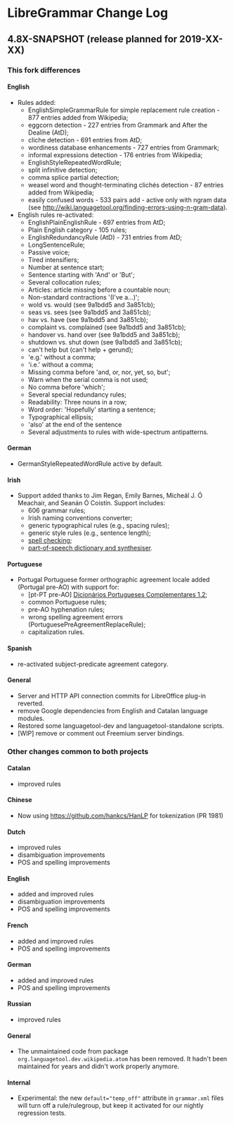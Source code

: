 # LibreGrammar Change Log

## 4.8X-SNAPSHOT (release planned for 2019-XX-XX)

### This fork differences

#### English
  * Rules added:
     - EnglishSimpleGrammarRule for simple replacement rule creation - 877 entries added from Wikipedia;
     - eggcorn detection - 227 entries from Grammark and After the Dealine (AtD);
     - cliche detection - 691 entries from AtD;
     - wordiness database enhancements - 727 entries from Grammark;
     - informal expressions detection - 176 entries from Wikipedia;
     - EnglishStyleRepeatedWordRule;
     - split infinitive detection;
     - comma splice partial detection;
     - weasel word and thought-terminating clichés detection - 87 entries added from Wikipedia;
     - easily confused words - 533 pairs add - active only with
    ngram data (see http://wiki.languagetool.org/finding-errors-using-n-gram-data).
  * English rules re-activated:
     - EnglishPlainEnglishRule - 697 entries from AtD;
     - Plain English category - 105 rules;
     - EnglishRedundancyRule (AtD) - 731 entries from AtD;
     - LongSentenceRule;
     - Passive voice;
     - Tired intensifiers;
     - Number at sentence start;
     - Sentence starting with 'And' or 'But';
     - Several collocation rules;
     - Articles: article missing before a countable noun;
     - Non-standard contractions '(I've a...)';
     - wold vs. would (see 9a1bdd5 and 3a851cb);
     - seas vs. sees (see 9a1bdd5 and 3a851cb);
     - hav vs. have (see 9a1bdd5 and 3a851cb);
     - complaint vs. complained (see 9a1bdd5 and 3a851cb);
     - handover vs. hand over (see 9a1bdd5 and 3a851cb);
     - shutdown vs. shut down (see 9a1bdd5 and 3a851cb);
     - can't help but (can't help + gerund);
     - 'e.g.' without a comma;
     - 'i.e.' without a comma;
     - Missing comma before 'and, or, nor, yet, so, but';
     - Warn when the serial comma is not used;
     - No comma before 'which';
     - Several special redundancy rules;
     - Readability: Three nouns in a row;
     - Word order: 'Hopefully' starting a sentence;
     - Typographical ellipsis;
     - 'also' at the end of the sentence
     - Several adjustments to rules with wide-spectrum antipatterns.

#### German
  * GermanStyleRepeatedWordRule active by default.

#### Irish
  * Support added thanks to Jim Regan, Emily Barnes, Mícheál J. Ó Meachair, 
  and Seanán Ó Coistín. Support includes:
     - 606 grammar rules;
     - Irish naming conventions converter;
     - generic typographical rules (e.g., spacing rules);
     - generic style rules (e.g., sentence length);
     - [spell checking](https://github.com/jimregan/languagetool-ga-dicts);
     - [part-of-speech dictionary and synthesiser](https://github.com/jimregan/languagetool-ga-dicts).

#### Portuguese
  * Portugal Portuguese former orthographic agreement locale added (Portugal 
  pre-AO) with support for:
     - [pt-PT pre-AO] [Dicionários Portugueses Complementares 1.2](https://github.com/TiagoSantos81/PortugueseLibreOfficeExtension);
     - common Portuguese rules;
     - pre-AO hyphenation rules;
     - wrong spelling agreement errors (PortuguesePreAgreementReplaceRule);
     - capitalization rules.

#### Spanish
  * re-activated subject-predicate agreement category.

#### General
  * Server and HTTP API connection commits for LibreOffice plug-in reverted.
  * remove Google dependencies from English and Catalan language modules.
  * Restored some languagetool-dev and languagetool-standalone scripts.
  * [WIP] remove or comment out Freemium server bindings.

### Other changes common to both projects

#### Catalan
  * improved rules

#### Chinese
  * Now using https://github.com/hankcs/HanLP for tokenization (PR 1981)

#### Dutch
  * improved rules
  * disambiguation improvements
  * POS and spelling improvements

#### English
  * added and improved rules
  * disambiguation improvements
  * POS and spelling improvements

#### French
  * added and improved rules
  * POS and spelling improvements

#### German
  * added and improved rules
  * POS and spelling improvements

#### Russian
  * improved rules

#### General
  * The unmaintained code from package `org.languagetool.dev.wikipedia.atom`
    has been removed. It hadn't been maintained for years and didn't work properly
    anymore.

#### Internal
  * Experimental: the new `default="temp_off"` attribute in `grammar.xml` files will
    turn off a rule/rulegroup, but keep it activated for our nightly regression tests.


